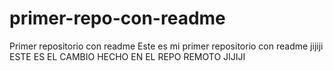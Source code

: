 # primer-repo-con-readme
Primer repositorio con readme
Este es mi primer repositorio con readme jijiji
ESTE ES EL CAMBIO HECHO EN EL REPO REMOTO JIJIJI
